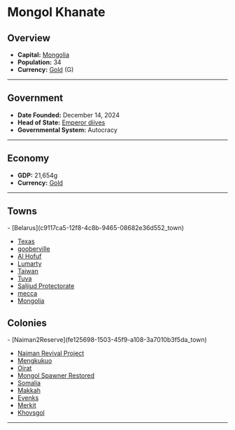 <!--UNDEDITED FILE, remove this entire line if this file has been edited!-->
# <!--NAME-->Mongol Khanate<!--NAME-->

## Overview

- **Capital:** <!--CAPITAL_LINK-->[Mongolia](e257c6a9-d418-4914-91f2-50d165c23a6b_town)<!--CAPITAL_LINK-->
- **Population:** <!--POPULATION-->34<!--POPULATION-->
- **Currency:** <!--CURRENCY_LINK-->[Gold](Gold_currency)<!--CURRENCY_LINK--> (<!--CURRENCY_ABV-->G<!--CURRENCY_ABV-->)

---

## Government

- **Date Founded:** <!--FOUNDED-->December 14, 2024<!--FOUNDED-->
- **Head of State:** <!--LEADER_TITLE_LINK-->[Emperor diives](diives_user)<!--LEADER_TITLE_LINK-->
- **Governmental System:** <!--GOVERNMENT-->Autocracy<!--GOVERNMENT-->

---

## Economy

- **GDP:** <!--GDP-->21,654g<!--GDP-->
- **Currency:** <!--CURRENCY_LINK-->[Gold](Gold_currency)<!--CURRENCY_LINK-->

---

## Towns

<!--TOWNS-->- [Belarus](c9117ca5-12f8-4c8b-9465-08682e36d552_town)
- [Texas](f49789fe-fa1b-439b-8e4b-0e359280df4a_town)
- [gooberville](d92e7ed1-38ac-4abb-908e-177914e61a5d_town)
- [Al Hofuf](34f17c64-4ce5-4a2e-b61a-13912af1c3cf_town)
- [Lumarty](c22491aa-bf5c-4598-94ff-8e8104c0c342_town)
- [Taiwan](186c7728-ca3f-4653-96ac-fc309d4f1a25_town)
- [Tuva](473c5136-3421-4b20-9cfe-15875828f83f_town)
- [Saljiud Protectorate](5402e524-60ef-4888-a4b4-cc9f23ec8eb5_town)
- [mecca](4168e4dc-d025-41ce-8edc-827a655cf455_town)
- [Mongolia](e257c6a9-d418-4914-91f2-50d165c23a6b_town)<!--TOWNS-->

## Colonies

<!--COLONIES-->- [Naiman2Reserve](fe125698-1503-45f9-a108-3a7010b3f5da_town)
- [Naiman Revival Project](2e5a77f3-b47a-4424-a347-e9bdb3fa1128_town)
- [Mengkukuo](9217877c-b63d-4dda-83e8-c5a66d10ccdf_town)
- [Oirat](32fd1403-1850-479f-9490-47301171c7e2_town)
- [Mongol Spawner Restored](6fe5767f-2c2e-478c-bb5e-fda6e06065fb_town)
- [Somalia](883dfcfd-b7c3-4a9d-8ff1-0d350f72dc00_town)
- [Makkah](c4d50395-4e76-4281-b6c2-54bc33bb44c9_town)
- [Evenks](f09a631d-254b-43b5-af80-0ef7b25269db_town)
- [Merkit](7ae1ac8d-3f9b-4c25-9750-c3b67ca4981b_town)
- [Khovsgol](c3478a25-102f-4bf6-93a8-5dd35eb8cd87_town)<!--COLONIES-->

---